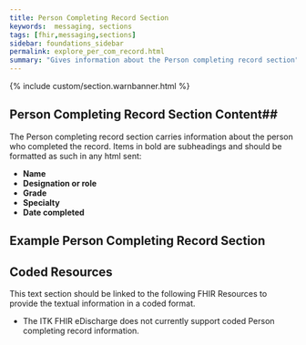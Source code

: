 ```yaml
---
title: Person Completing Record Section
keywords:  messaging, sections
tags: [fhir,messaging,sections]
sidebar: foundations_sidebar
permalink: explore_per_com_record.html
summary: "Gives information about the Person completing record section"
---
```


{% include custom/section.warnbanner.html %}

## Person Completing Record Section Content##
The Person completing record section carries information about the person who completed the record. Items in bold are subheadings and should be formatted as such in any html sent:

- **Name** 
- **Designation or role**
- **Grade**
- **Specialty**
- **Date completed**


## Example Person Completing Record Section ##

<script src="https://gist.github.com/unicorn150161/e9688bc6cffeb7d13faf97e5c69a9284.js"></script>

## Coded Resources ##

This text section should be linked to the following FHIR Resources to provide the textual information in a coded format.

- The ITK FHIR eDischarge does not currently support coded Person completing record information.






